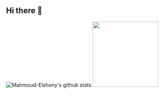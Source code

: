 ## Hi there 👋

<!--
**Mahmoud-Elshony/Mahmoud-Elshony** is a ✨ _special_ ✨ repository because its `README.md` (this file) appears on your GitHub profile.

Here are some ideas to get you started:

- 🔭 I’m currently working on ...
- 🌱 I’m currently learning ...
- 👯 I’m looking to collaborate on ...
- 🤔 I’m looking for help with ...
- 💬 Ask me about ...
- 📫 How to reach me: ...
- 😄 Pronouns: ...
- ⚡ Fun fact: ...
-->

![Mahmoud-Elshony's github stats](https://github-readme-stats.vercel.app/api?username=Mahmoud-Elshony&show_icons=true&hide_border=true)
<img height="180em" src="https://github-readme-stats.vercel.app/api/top-langs/?username=Mahmoud-Elshony&layout=compact&langs_count=8"/>
